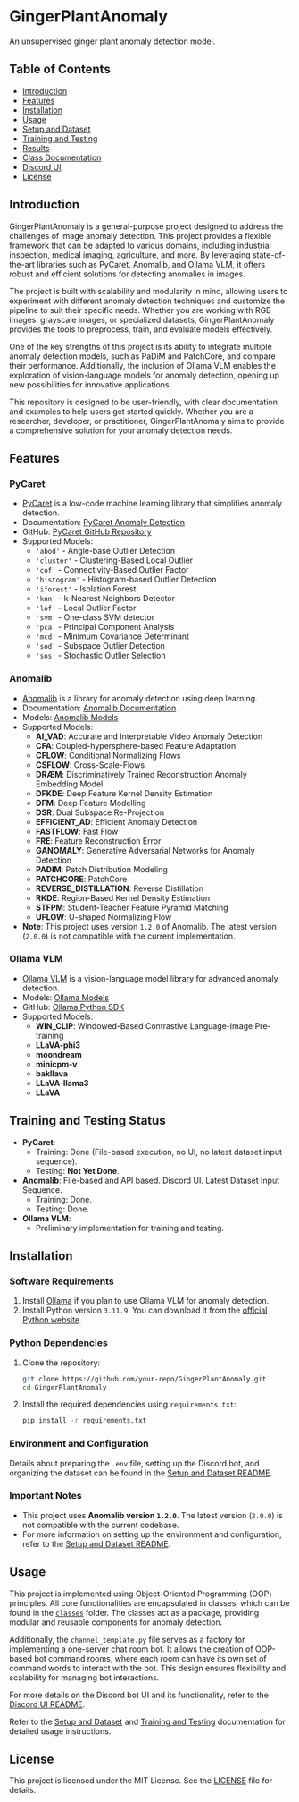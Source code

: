 # GingerPlantAnomaly

An unsupervised ginger plant anomaly detection model.

## Table of Contents
- [Introduction](#introduction)
- [Features](#features)
- [Installation](#installation)
- [Usage](#usage)
- [Setup and Dataset](./README_setup.md)
- [Training and Testing](./README_traintest.md)
- [Results](./results/README.md)
- [Class Documentation](./classes/README.md)
- [Discord UI](./README_discord.md)
- [License](./LICENSE)

## Introduction
GingerPlantAnomaly is a general-purpose project designed to address the challenges of image anomaly detection. This project provides a flexible framework that can be adapted to various domains, including industrial inspection, medical imaging, agriculture, and more. By leveraging state-of-the-art libraries such as PyCaret, Anomalib, and Ollama VLM, it offers robust and efficient solutions for detecting anomalies in images.

The project is built with scalability and modularity in mind, allowing users to experiment with different anomaly detection techniques and customize the pipeline to suit their specific needs. Whether you are working with RGB images, grayscale images, or specialized datasets, GingerPlantAnomaly provides the tools to preprocess, train, and evaluate models effectively.

One of the key strengths of this project is its ability to integrate multiple anomaly detection models, such as PaDiM and PatchCore, and compare their performance. Additionally, the inclusion of Ollama VLM enables the exploration of vision-language models for anomaly detection, opening up new possibilities for innovative applications.

This repository is designed to be user-friendly, with clear documentation and examples to help users get started quickly. Whether you are a researcher, developer, or practitioner, GingerPlantAnomaly aims to provide a comprehensive solution for your anomaly detection needs.

## Features
### PyCaret
- [PyCaret](https://pycaret.org/) is a low-code machine learning library that simplifies anomaly detection.
- Documentation: [PyCaret Anomaly Detection](https://pycaret.readthedocs.io/en/stable/api/anomaly.html)
- GitHub: [PyCaret GitHub Repository](https://github.com/pycaret/pycaret/tree/master)
- Supported Models:
  - `'abod'` - Angle-base Outlier Detection
  - `'cluster'` - Clustering-Based Local Outlier
  - `'cof'` - Connectivity-Based Outlier Factor
  - `'histogram'` - Histogram-based Outlier Detection
  - `'iforest'` - Isolation Forest
  - `'knn'` - k-Nearest Neighbors Detector
  - `'lof'` - Local Outlier Factor
  - `'svm'` - One-class SVM detector
  - `'pca'` - Principal Component Analysis
  - `'mcd'` - Minimum Covariance Determinant
  - `'sod'` - Subspace Outlier Detection
  - `'sos'` - Stochastic Outlier Selection

### Anomalib
- [Anomalib](https://github.com/open-edge-platform/anomalib) is a library for anomaly detection using deep learning.
- Documentation: [Anomalib Documentation](https://anomalib.readthedocs.io/en/v2.0.0/)
- Models: [Anomalib Models](https://anomalib.readthedocs.io/en/v2.0.0/markdown/guides/reference/models/index.html)
- Supported Models:
  - **AI_VAD**: Accurate and Interpretable Video Anomaly Detection
  - **CFA**: Coupled-hypersphere-based Feature Adaptation
  - **CFLOW**: Conditional Normalizing Flows
  - **CSFLOW**: Cross-Scale-Flows
  - **DRÆM**: Discriminatively Trained Reconstruction Anomaly Embedding Model
  - **DFKDE**: Deep Feature Kernel Density Estimation
  - **DFM**: Deep Feature Modelling
  - **DSR**: Dual Subspace Re-Projection
  - **EFFICIENT_AD**: Efficient Anomaly Detection
  - **FASTFLOW**: Fast Flow
  - **FRE**: Feature Reconstruction Error
  - **GANOMALY**: Generative Adversarial Networks for Anomaly Detection
  - **PADIM**: Patch Distribution Modeling
  - **PATCHCORE**: PatchCore
  - **REVERSE_DISTILLATION**: Reverse Distillation
  - **RKDE**: Region-Based Kernel Density Estimation
  - **STFPM**: Student-Teacher Feature Pyramid Matching
  - **UFLOW**: U-shaped Normalizing Flow
- **Note**: This project uses version `1.2.0` of Anomalib. The latest version (`2.0.0`) is not compatible with the current implementation.

### Ollama VLM
- [Ollama VLM](https://ollama.com/) is a vision-language model library for advanced anomaly detection.
- Models: [Ollama Models](https://ollama.com/library)
- GitHub: [Ollama Python SDK](https://github.com/ollama/ollama-python)
- Supported Models:
  - **WIN_CLIP**: Windowed-Based Contrastive Language-Image Pre-training
  - **LLaVA-phi3**
  - **moondream**
  - **minicpm-v**
  - **bakllava**
  - **LLaVA-llama3**
  - **LLaVA**

## Training and Testing Status
- **PyCaret**:
  - Training: Done (File-based execution, no UI, no latest dataset input sequence).
  - Testing: **Not Yet Done**.
- **Anomalib**: File-based and API based. Discord UI. Latest Dataset Input Sequence.
  - Training: Done.
  - Testing: Done.
- **Ollama VLM**:
  - Preliminary implementation for training and testing.

## Installation

### Software Requirements
1. Install [Ollama](https://ollama.com/) if you plan to use Ollama VLM for anomaly detection.
2. Install Python version `3.11.9`. You can download it from the [official Python website](https://www.python.org/).

### Python Dependencies
1. Clone the repository:
   ```bash
   git clone https://github.com/your-repo/GingerPlantAnomaly.git
   cd GingerPlantAnomaly
   ```
2. Install the required dependencies using `requirements.txt`:
   ```bash
   pip install -r requirements.txt
   ```

### Environment and Configuration
Details about preparing the `.env` file, setting up the Discord bot, and organizing the dataset can be found in the [Setup and Dataset README](./README_setup.md).

### Important Notes
- This project uses **Anomalib version `1.2.0`**. The latest version (`2.0.0`) is not compatible with the current codebase.
- For more information on setting up the environment and configuration, refer to the [Setup and Dataset README](./README_setup.md).

## Usage
This project is implemented using Object-Oriented Programming (OOP) principles. All core functionalities are encapsulated in classes, which can be found in the [`classes`](./classes/README.md) folder. The classes act as a package, providing modular and reusable components for anomaly detection.

Additionally, the `channel_template.py` file serves as a factory for implementing a one-server chat room bot. It allows the creation of OOP-based bot command rooms, where each room can have its own set of command words to interact with the bot. This design ensures flexibility and scalability for managing bot interactions.

For more details on the Discord bot UI and its functionality, refer to the [Discord UI README](./README_discord.md).

Refer to the [Setup and Dataset](./README_setup.md) and [Training and Testing](./README_traintest.md) documentation for detailed usage instructions.

## License
This project is licensed under the MIT License. See the [LICENSE](./LICENSE) file for details.